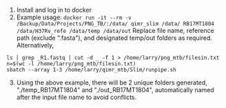 1. Install and log in to docker
2. Example usage: ```docker run -it --rm -v /Backup/Data/Projects/PNG_TB/:/data/ qimr_slim /data/ RB17MT1804 /data/H37Rv_refe /data/temp /data/out```
  Replace file name, reference path (exclude ".fasta"), and designated temp/out folders as required.
  Alternatively, 
  ```
ls | grep _R1.fastq | cut -d _ -f 1 > /home/larry/png_mtb/filesin.txt
n=$(wc -l /home/larry/png_mtb/filesin.txt)
sbatch --array 1-3 /home/larry/qimr_mtb/Slim/runpipe.sh

  ```

3. Using the above example, there will be 2 unique folders generated, "./temp_RB17MT1804" and "./out_RB17MT1804", automatically named after the input file name to avoid conflicts.
